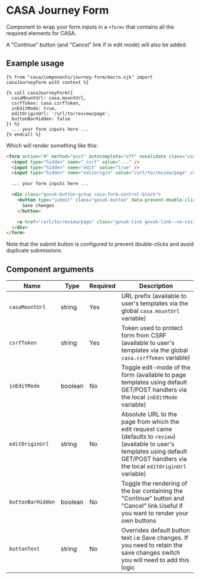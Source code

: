 # CASA Journey Form

Component to wrap your form inputs in a `<form>` that contains all the required elements for CASA.

A "Continue" button (and "Cancel" link if in edit mode) will also be added.

## Example usage

```nunjucks
{% from "casa/components/journey-form/macro.njk" import casaJourneyForm with context %}

{% call casaJourneyForm({
  casaMountUrl: casa.mountUrl,
  csrfToken: casa.csrfToken,
  inEditMode: true,
  editOriginUrl: '/url/to/review/page',
  buttonBarHidden: false
}) %}
  ... your form inputs here ...
{% endcall %}
```

Which will render something like this:

```html
<form action="#" method="post" autocomplete="off" novalidate class="casa-journey-form">
  <input type="hidden" name="_csrf" value="..." />
  <input type="hidden" name="edit" value="true" />
  <input type="hidden" name="editorigin" value="/url/to/review/page" />

  ... your form inputs here ...

  <div class="govuk-button-group casa-form-control-block">
    <button type="submit" class="govuk-button" data-prevent-double-click="true" id="continue-button">
      Save changes
    </button>

    <a href="/url/to/review/page" class="govuk-link govuk-link--no-visited-state">Cancel</a>
  </div>
</form>
```

Note that the submit button is configured to prevent double-clicks and avoid duplicate submissions.

## Component arguments

| Name | Type | Required | Description |
|------|------|----------|-------------|
| `casaMountUrl` | string | Yes | URL prefix (available to user's templates via the global `casa.mountUrl` variable) |
| `csrfToken` | string | Yes | Token used to protect form from CSRF (available to user's templates via the global `casa.csrfToken` variable) |
| `inEditMode` | boolean | No | Toggle edit-mode of the form (available to page templates using default GET/POST handlers via the local `inEditMode` variable) |
| `editOriginUrl` | string | No | Absolute URL to the page from which the edit request came (defaults to `review`) (available to user's templates using default GET/POST handlers via the local `editOriginUrl` variable) |
| `buttonBarHidden` | boolean | No | Toggle the rendering of the bar containing the "Continue" button and "Cancel" link.Useful if you want to render your own buttons |
| `buttonText` | string | No | Overrides default button text i.e Save changes. If you need to retain the save changes switch you will need to add this logic |
